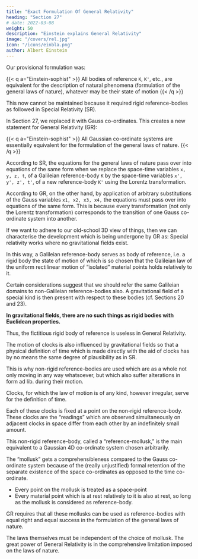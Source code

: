 ```yaml
---
title: "Exact Formulation Of General Relativity"
heading: "Section 27"
# date: 2022-03-08
weight: 50
description: "Einstein explains General Relativity"
image: "/covers/rel.jpg"
icon: "/icons/einbla.png"
author: Albert Einstein
---
```




<!-- We are now in a position to replace the provisional formulation of the general principle of relativity given in Section 18 by an exact formulation.  -->

Our provisional formulation was:

{{< q a="Einstein-sophist" >}}
All bodies of reference `K`, `K'`, etc., are equivalent for the description of natural phenomena (formulation of the general laws of nature), whatever may be their state of motion
{{< /q >}}

This now cannot be maintained because it required rigid reference-bodies as followed in Special Relativity (SR). 

In Section 27, we replaced it with Gauss co-ordinates. <!--  system as the new body of reference. --> This creates a new statement for General Relativity (GR):

{{< q a="Einstein-sophist" >}}
All Gaussian co-ordinate systems are essentially equivalent for the formulation of the general laws of nature.
{{< /q >}}

<!-- We can state this general principle of relativity in still another form, which renders it yet more
clearly intelligible than it is when in the form of the natural extension of the special principle
of relativity.  -->

According to SR, the equations for the general laws of nature pass over into equations of the same form when we replace the space-time variables `x, y, z, t`, of a Galileian reference-body `K` by the space-time variables `x', y', z', t'`, of a new reference-body `K'` using the Lorentz transformation. 

According to GR, on the other hand, by application of arbitrary substitutions of the Gauss variables `x1, x2, x3, x4,` the equations must pass over into equations of the same form. This is because every transformation (not only the Lorentz transformation) corresponds to the transition of one Gauss co-ordinate system into another.

If we want to adhere to our old-school 3D view of things, then we can characterise the development which is being undergone by GR as: Special relativity works <!-- has  reference to Galileian domains, i.e. to those in which --> where no gravitational fields exist.

In this way, a Galileian reference-body serves as body of reference, i.e. a rigid body the state of motion of which is so chosen that the Galileian law of the uniform rectilinear motion of “isolated” material points holds relatively to it.

Certain considerations suggest that we should refer the same Galileian domains to non-Galileian reference-bodies also. A gravitational field of a special kind is then present with respect to these bodies (cf. Sections 20 and 23).

**In gravitational fields, there are no such things as rigid bodies with Euclidean properties.** 

Thus, the fictitious rigid body of reference is useless in General Relativity. 

The motion of clocks is also influenced by gravitational fields so that a physical definition of time which is made directly with the aid of clocks has by no means the same degree of plausibility as in SR.

This is why non-rigid reference-bodies are used which are as a whole not only moving in any way whatsoever, but which also suffer alterations in form ad lib. during their motion. 

Clocks, for which the law of motion is of any kind, however irregular, serve for the definition of time. 

Each of these clocks is fixed at a point on the non-rigid reference-body. These clocks are the “readings” which are observed simultaneously on adjacent clocks in space differ from each other by an indefinitely small amount. 

This non-rigid reference-body, called a “reference-mollusk,” is the main equivalent to a Gaussian 4D co-ordinate system chosen arbitrarily.  

The “mollusk” gets a comprehensibleness compared to the Gauss co-ordinate system because of the (really unjustified) formal retention of the separate existence of the space co-ordinates as opposed to the time co-ordinate.
- Every point on the mollusk is treated as a space-point
- Every material point which is at rest relatively to it is also at rest, so long as the mollusk is considered as reference-body. 

GR requires that all these mollusks can be used as reference-bodies with equal right and equal success in the formulation of the general laws of nature.

The laws themselves must be independent of the choice of mollusk. <span style="color=  red">The great power of General Relativity is in the comprehensive limitation imposed on the laws of nature.</span>